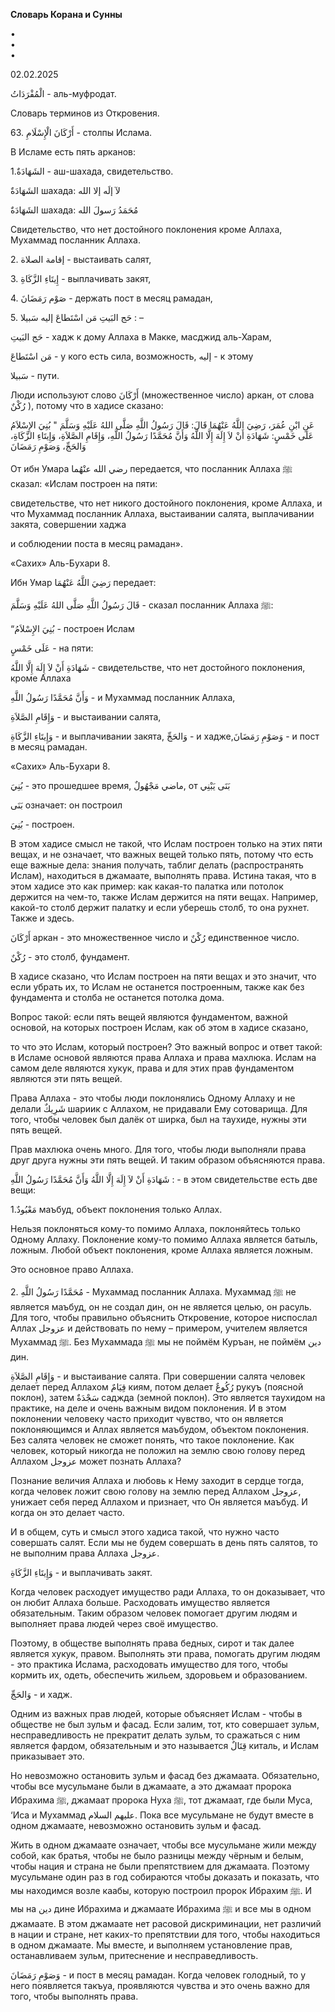 **Словарь Корана и Сунны**  
  
  
  
•  
•  
•  
  
02.02.2025  
  

الْمُفْرَدَاتُ - аль-муфродат.

Словарь терминов из Откровения.

63\. أَرْكَانَ الْإِسْلَامِ - столпы Ислама.

В Исламе есть пять арканов:

1.الشَهَادَةٌ - аш-шахада, свидетельство.

الشَهَادَةٌ шахада: لآ إلَه إلا الله 

الشَهَادَةٌ шахада: مُحَمَدُ رَسولَ الله 

Свидетельство, что нет достойного поклонения кроме Аллаха, Мухаммад
посланник Аллаха. 

2\. إقامة الصلاة - выстаивать салят,

3\. إِيتَاءِ الزَّكَاةِ - выплачивать закят, 

4\. صَوْم رَمَضَانَ - держать пост в месяц рамадан,

5\. حَج البَيتِ مَن اسْتَطاعَ إليه سَبيلا : –

حَج البَيتِ - хадж к дому Аллаха в Макке, масджид аль-Харам,

مَن اسْتَطاعَ - у кого есть сила, возможность, إليه - к этому

سَبيلا - пути.

Люди используют слово أَرْكَانَ (множественное число) аркан, от слова رُكْنٌ ),
потому что в хадисе сказано:

عَنِ ابْنِ عُمَرَ، رَضِيَ اللَّهُ عَنْهُمَا قَالَ: قَالَ رَسُولُ اللَّهِ صَلَّى اللهُ عَلَيْهِ وَسَلَّمَ " بُنِيَ
الإِسْلاَمُ عَلَى خَمْسٍ: شَهَادَةِ أَنْ لاَ إِلَهَ إِلَّا اللَّهُ وَأَنَّ مُحَمَّدًا رَسُولُ اللَّهِ، وَإِقَامِ
الصَّلاَةِ، وَإِيتَاءِ الزَّكَاةِ، وَالحَجِّ، وَصَوْمِ رَمَضَانَ 

От ибн Умара رضي الله عنْهُما передается, что посланник Аллаха ﷺ сказал:
«Ислам построен на пяти:

свидетельстве, что нет никого достойного поклонения, кроме Аллаха, и что
Мухаммад посланник Аллаха, выстаивании салята, выплачивании закята,
совершении хаджа

и соблюдении поста в месяц рамадан».

«Сахих» Аль-Бухари 8.

Ибн Умар رَضِيَ اللَّهُ عَنْهُمَا передает:

 قَالَ رَسُولُ اللَّهِ صَلَّى اللهُ عَلَيْهِ وَسَلَّمَ - сказал посланник Аллаха ﷺ:

“بُنِيَ الإِسْلاَمُ - построен Ислам 

عَلَى خَمْسٍ - на пяти:

شَهَادَةِ أَنْ لاَ إِلَهَ إِلَّا اللَّهُ - свидетельстве, что нет достойного поклонения,
кроме Аллаха

وَأَنَّ مُحَمَّدًا رَسُولُ اللَّهِ - и Мухаммад посланник Аллаха, 

وَإِقَامِ الصَّلاَةِ - и выстаивании салята,

وَإِيتَاءِ الزَّكَاةِ - и выплачивании закята, وَالحَجِّ - и хадже,وَصَوْمِ رَمَضَانَ - и
пост в месяц рамадан.

«Сахих» Аль-Бухари 8.

  

بُنِيَ - это прошедшее время, ماضي مَجْهُولٌ, от بَنَى يَبْنِي

بَنَى означает: он построил

بُنِيَ - построен.

В этом хадисе смысл не такой, что Ислам построен только на этих пяти
вещах, и не означает, что важных вещей только пять, потому что есть еще
важные дела: знания получать, таблиг делать (распространять Ислам),
находиться в джамаате, выполнять права. Истина такая, что в этом хадисе
это как пример: как какая-то палатка или потолок держится на чем-то,
также Ислам держится на пяти вещах. Например, какой-то столб держит
палатку и если уберешь столб, то она рухнет. Также и здесь.

 أَرْكَانَ аркан - это множественное число и رُكْنٌ единственное число.

رُكْنٌ - это столб, фундамент. 

В хадисе сказано, что Ислам построен на пяти вещах и это значит,
что если убрать их, то Ислам не останется построенным, также как без
фундамента и столба не останется потолка дома. 

Вопрос такой: если пять вещей являются фундаментом, важной основой, на
которых построен Ислам, как об этом в хадисе сказано,

то что это Ислам, который построен? Это важный вопрос и ответ такой: в
Исламе основой являются права Аллаха и права махлюка. Ислам на самом
деле являются хукук, права и для этих прав фундаментом являются эти пять
вещей. 

Права Аллаха - это чтобы люди поклонялись Одному Аллаху и не делали شَرِيكٌ
шариик с Аллахом, не придавали Ему сотоварища. Для того, чтобы человек
был далёк от ширка, был на таухиде, нужны эти пять вещей. 

Прав махлюка очень много. Для того, чтобы люди выполняли права друг
друга нужны эти пять вещей. И таким образом объясняются права. 

شَهَادَةِ أَنْ لاَ إِلَهَ إِلَّا اللَّهُ وَأَنَّ مُحَمَّدًا رَسُولُ اللَّهِ : - в этом свидетельстве
есть две вещи:

1.مَعْبُودٌ маъбуд, объект поклонения только Аллах. 

Нельзя поклоняться кому-то помимо Аллаха, поклоняйтесь только Одному
Аллаху. Поклонение кому-то помимо Аллаха является батыль, ложным. Любой
объект поклонения, кроме Аллаха является ложным. 

Это основное право Аллаха. 

2\. مُحَمَّدًا رَسُولُ اللَّهِ - Мухаммад посланник Аллаха. Мухаммад ﷺ не является
маъбуд, он не создал дин, он не является целью, он расуль. Для того,
чтобы правильно объяснить Откровение, которое ниспослал Аллах عزوجل и
действовать по нему – примером, учителем является Мухаммад ﷺ. Без
Мухаммада ﷺ мы не поймём Куръан, не поймём دين дин.

  

وَإِقَامِ الصَّلاَةِ - и выстаивание салята. При совершении салята человек
делает перед Аллахом قِيَامٌ киям, потом делает رُكُوعٌ рукуъ (поясной
поклон), затем سَجْدَةٌ саджда (земной поклон). Это является таухидом на
практике, на деле и очень важным видом поклонения. И в этом
поклонении человеку часто приходит чувство, что он является
поклоняющимся и Аллах является маъбудом, объектом поклонения. Без салята
человек не сможет понять, что такое поклонение. Как человек, который
никогда не положил на землю свою голову перед Аллахом عزوجل может
познать Аллаха?

Познание величия Аллаха и любовь к Нему заходит в сердце тогда, когда
человек ложит свою голову на землю перед Аллахом عزوجل, унижает себя
перед Аллахом и признает, что Он является маъбуд. И когда он это делает
часто. 

И в общем, суть и смысл этого хадиса такой, что нужно часто совершать
салят. Если мы не будем совершать в день пять салятов, то не выполним
права Аллаха عزوجل. 

وَإِيتَاءِ الزَّكَاةِ - и выплачивать закят. 

Когда человек расходует имущество ради Аллаха, то он доказывает, что он
любит Аллаха больше. Расходовать имущество является обязательным. Таким
образом человек помогает другим людям и выполняет права людей через своё
имущество. 

Поэтому, в обществе выполнять права бедных, сирот и так далее является
хукук, правом. Выполнять эти права, помогать другим людям - это практика
Ислама, расходовать имущество для того, чтобы кормить их, одеть,
обеспечить жильем, здоровьем и образованием. 

وَالحَجِّ - и хадж.

Одним из важных прав людей, которые объясняет Ислам - чтобы в обществе
не был зульм и фасад. Если залим, тот, кто совершает зульм,
несправедливость не прекратит делать зульм, то сражаться с ним является
фардом, обязательным и это называется قِتَالٌ киталь, и Ислам приказывает
это.

Но невозможно остановить зульм и фасад без джамаата. Обязательно, чтобы
все мусульмане были в джамаате, а это джамаат пророка Ибрахима ﷺ,
джамаат пророка Нуха ﷺ, тот джамаат, где были Муса, ‘Иса и Мухаммад
عليهم السلام. Пока все мусульмане не будут вместе в одном джамаате,
невозможно остановить зульм и фасад. 

Жить в одном джамаате означает, чтобы все мусульмане жили между собой,
как братья, чтобы не было разницы между чёрным и белым, чтобы нация и
страна не были препятствием для джамаата. Поэтому мусульмане один раз в
год собираются чтобы доказать и показать, что мы находимся возле
каабы, которую построил пророк Ибрахим ﷺ. И мы на دين дине Ибрахима и
джамаате Ибрахима ﷺ и все мы в одном джамаате. В этом джамаате нет
расовой дискриминации, нет различий в нации и стране, нет каких-то
препятствии для того, чтобы находиться в одном джамаате. Мы вместе, и
выполняем установление прав, останавливаем зульм, притеснение и
несправедливость. 

وَصَوْمِ رَمَضَانَ - и пост в месяц рамадан. Когда человек голодный, то у него
появляется такъуа, проявляются чувства и это очень важно для того, чтобы
выполнять права. 

